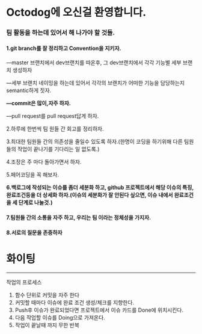 # Octodog에 오신걸 환영합니다.

### 팀 활동을 하는데 있어서 해 나가야 할 것들.

#### 1.git branch를 잘 정리하고 Convention을 지키자.

—master 브랜치에서 dev브랜치를 따온후, 그 dev브랜치에서 각각 기능별 세부 브랜치 생성하자

—세부 브랜치 네이밍을 하는데 있어서 각각의 브랜치가 어떠한 기능을 담당하는지 semantic하게 짓자.

**—commit은 많이,자주 하자.**

—pull request를 pull request답게 하자.



2.하루에 한번씩 팀 원들 간 회고를 정리하자.

3.최대한 팀원들 간의 의존성을 줄일수 있도록 하자.(한명이 코딩을 하기위해 다른 팀원들의 작업이 끝나기를 기다리는 일 없도록.)

4.조장은 주 마다 돌아가면서 하자.

5.페어코딩을 꼭 해보자.

**6.백로그에 작성되는 이슈를 좀더 세분화 하고, github 프로젝트에서 해당 이슈의 특징, 완료조건등을 더 상세화 하자.(이슈의 세분화가 잘 안된다 싶으면, 이슈 내에서 완료조건을 세 단계로 나눌것.)**

#### 7.팀원들 간의 소통을 자주 하고, 우리는 팀 이라는 정체성을 가지자.

#### 8.서로의 질문을 존중하자

# 화이팅

---
작업의 프로세스

1. 함수 단위로 커밋을 자주 한다
2. 커밋할 때마다 이슈에 완료 조건 생성/체크를 지향한다.
3. Push후 이슈가 완료되었다면 프로젝트에서 이슈 카드를 Done에 위치시킨다.
4. 다음 작업할 이슈를 Doing으로 가져온다.
5. 작업이 끝날때 까지 무한 반복
